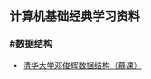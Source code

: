 ## 计算机基础经典学习资料

### #数据结构

- [清华大学邓俊辉数据结构（慕课）](https://www.xuetangx.com/courses/course-v1:TsinghuaX+30240184+sp/about)
